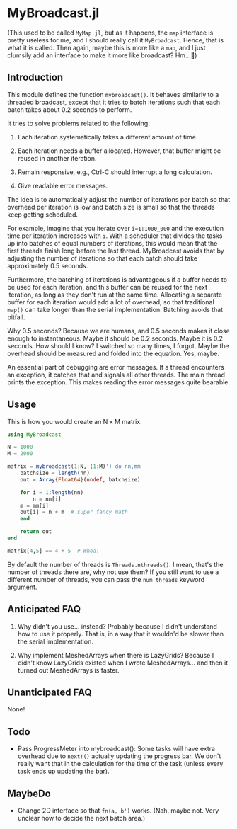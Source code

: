 # MyBroadcast.jl

(This used to be called `MyMap.jl`, but as it happens, the `map` interface is
pretty useless for me, and I should really call it `MyBroadcast`. Hence, that
is what it is called. Then again, maybe this is more like a `map`, and I just
clumsily add an interface to make it more like broadcast? Hm...🤔)


## Introduction

This module defines the function `mybroadcast()`. It behaves similarly to a
threaded broadcast, except that it tries to batch iterations such that each
batch takes about 0.2 seconds to perform.

It tries to solve problems related to the following:

1. Each iteration systematically takes a different amount of time.

2. Each iteration needs a buffer allocated. However, that buffer might be
   reused in another iteration.

3. Remain responsive, e.g., Ctrl-C should interrupt a long calculation.

4. Give readable error messages.

The idea is to automatically adjust the number of iterations per batch so that
overhead per iteration is low and batch size is small so that the threads keep
getting scheduled.

For example, imagine that you iterate over `i=1:1000_000` and the execution
time per iteration increases with `i`. With a scheduler that divides the tasks
up into batches of equal numbers of iterations, this would mean that the first
threads finish long before the last thread. MyBroadcast avoids that by
adjusting the number of iterations so that each batch should take approximately
0.5 seconds.

Furthermore, the batching of iterations is advantageous if a buffer needs to be
used for each iteration, and this buffer can be reused for the next iteration,
as long as they don't run at the same time. Allocating a separate buffer for
each iteration would add a lot of overhead, so that traditional `map()` can
take longer than the serial implementation. Batching avoids that pitfall.

Why 0.5 seconds? Because we are humans, and 0.5 seconds makes it close enough
to instantaneous. Maybe it should be 0.2 seconds. Maybe it is 0.2 seconds. How
should I know? I switched so many times, I forgot. Maybe the overhead should be
measured and folded into the equation. Yes, maybe.

An essential part of debugging are error messages. If a thread encounters an
exception, it catches that and signals all other threads. The main thread
prints the exception. This makes reading the error messages quite bearable.


## Usage

This is how you would create an N x M matrix:
```julia
using MyBroadcast

N = 1000
M = 2000

matrix = mybroadcast(1:N, (1:M)') do nn,mm
    batchsize = length(nn)
    out = Array{Float64}(undef, batchsize)

    for i = 1:length(nn)
        n = nn[i]
	m = mm[i]
	out[i] = n + m  # super fancy math
    end

    return out
end

matrix[4,5] == 4 + 5  # Whoa!
```

By default the number of threads is `Threads.nthreads()`. I mean, that's the
number of threads there are, why not use them? If you still want to use a
different number of threads, you can pass the `num_threads` keyword argument.


## Anticipated FAQ

1. Why didn't you use... instead?
Probably because I didn't understand how to use it properly. That is, in a way
that it wouldn'd be slower than the serial implementation.

2. Why implement MeshedArrays when there is LazyGrids?
Because I didn't know LazyGrids existed when I wrote MeshedArrays... and then
it turned out MeshedArrays is faster.


## Unanticipated FAQ

None!


## Todo

- Pass ProgressMeter into mybroadcast(): Some tasks will have extra overhead
  due to `next!()` actually updating the progress bar. We don't really want
  that in the calculation for the time of the task (unless every task ends up
  updating the bar).


## MaybeDo

- Change 2D interface so that `fn(a, b')` works. (Nah, maybe not. Very unclear
  how to decide the next batch area.)

